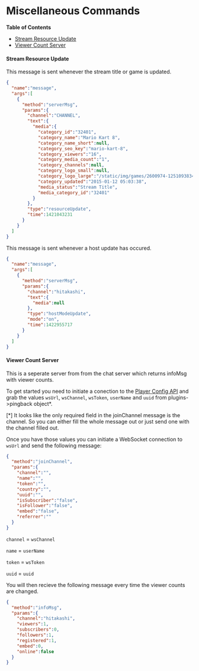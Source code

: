 # Miscellaneous Commands

**Table of Contents**

- [Stream Resource Update](#stream-resource-update)
- [Viewer Count Server](#viewer-count-server)

#### Stream Resource Update

This message is sent whenever the stream title or game is updated.

```json
{
  "name":"message",
  "args":[
    {
      "method":"serverMsg",
      "params":{
        "channel":"CHANNEL",
        "text":{
          "media":{
            "category_id":"32401",
            "category_name":"Mario Kart 8",
            "category_name_short":null,
            "category_seo_key":"mario-kart-8",
            "category_viewers":"16",
            "category_media_count":"1",
            "category_channels":null,
            "category_logo_small":null,
            "category_logo_large":"/static/img/games/2600974-12510938343_01c49da2be_o.jpg",
            "category_updated":"2015-01-12 05:03:38",
            "media_status":"Stream Title",
            "media_category_id":"32401"
          }
        },
        "type":"resourceUpdate",
        "time":1421043231
      }
    }
  ]
}
```

This message is sent whenever a host update has occured.
<a name="hostmodeupdate" class="anchor"><span class="octicon octicon-link"></span>
```json
{
  "name":"message",
  "args":[
    {
      "method":"serverMsg",
      "params":{
        "channel":"hitakashi",
        "text":{
          "media":null
        },
        "type":"hostModeUpdate",
        "mode":"on",
        "time":1422955717
      }
    }
  ]
}
```

#### Viewer Count Server

This is a seperate server from from the chat server which returns infoMsg with viewer counts.

To get started you need to initiate a conection to the [Player Config API](https://github.com/Hitakashi/Hitbox-API/blob/master/media/player_config.md#get-playerconfigmedia_typeuser_id) and grab the values `wsUrl`, `wsChannel`, `wsToken`, `userName` and `uuid` from plugins->pingback object*.

[*] It looks like the only required field in the joinChannel message is the channel. So you can either fill the whole message out or just send one with the channel filled out.

Once you have those values you can initiate a WebSocket connection to `wsUrl` and send the following message:

```json
{
  "method":"joinChannel",
  "params":{
    "channel":"",
    "name":"",
    "token":"",
    "country":"",
    "uuid":"",
    "isSubscriber":"false",
    "isFollower":"false",
    "embed":"false",
    "referrer":""
  }
}
```

`channel` = `wsChannel` 

`name` = `userName`

`token` = `wsToken`

`uuid` = `uuid`

You will then recieve the following message every time the viewer counts are changed.

```json
{
  "method":"infoMsg",
  "params":{
    "channel":"hitakashi",
    "viewers":1,
    "subscribers":0,
    "followers":1,
    "registered":1,
    "embed":0,
    "online":false
  }
}
```
